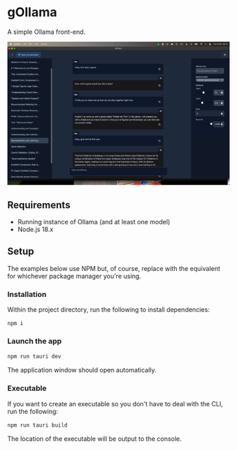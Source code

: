 # gOllama

A simple Ollama front-end.

![](static/screenshot_01.png)

## Requirements
- Running instance of Ollama (and at least one model)
- Node.js 18.x

## Setup

The examples below use NPM but, of course, replace with the equivalent for whichever package manager you're using.

### Installation
Within the project directory, run the following to install dependencies:
```
npm i
```

### Launch the app

```bash
npm run tauri dev
```
The application window should open automatically.

### Executable

If you want to create an executable so you don't have to deal with the CLI, run the following:

```bash
npm run tauri build
```

The location of the executable will be output to the console.

